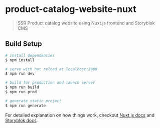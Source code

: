 # product-catalog-website-nuxt

> SSR Product catalog website using Nuxt.js frontend and Storyblok CMS

## Build Setup

```bash
# install dependencies
$ npm install

# serve with hot reload at localhost:3000
$ npm run dev

# build for production and launch server
$ npm run build
$ npm run prod

# generate static project
$ npm run generate
```

For detailed explanation on how things work, checkout [Nuxt.js docs](https://nuxtjs.org) and [Storyblok docs](https://www.storyblok.com/docs/Prologue/Introduction).
